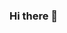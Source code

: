 ### Hi there 👋

<!--
**Let-Git-IT/Let-Git-IT** is a ✨ _special_ ✨ repository because its `README.md` (this file) appears on your GitHub profile.

[![Top Langs](https://github-readme-stats.vercel.app/api/top-langs/?username=MinsG02)](https://github.com/anuraghazra/github-readme-stats)
